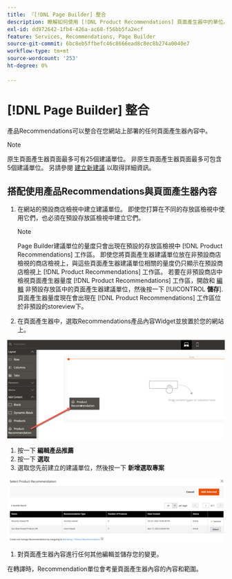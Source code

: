 ```yaml
---
title: 『[!DNL Page Builder] 整合
description: 瞭解如何使用 [!DNL Product Recommendations] 頁面產生器中的單位。
exl-id: dd972642-1fb4-426a-ac68-f56bb5fa2ecf
feature: Services, Recommendations, Page Builder
source-git-commit: 6bc8eb5ffbefc46c8666ead8c8ec8b274a0040e7
workflow-type: tm+mt
source-wordcount: '253'
ht-degree: 0%

---
```


# [!DNL Page Builder] 整合

產品Recommendations可以整合在您網站上部署的任何頁面產生器內容中。

>[!NOTE]
>
> 原生頁面產生器頁面最多可有25個建議單位。 非原生頁面產生器頁面最多可包含5個建議單位。 另請參閱 [建立新建議](create.md) 以取得詳細資訊。

## 搭配使用產品Recommendations與頁面產生器內容

1. 在網站的預設商店檢視中建立建議單位。 即使您打算在不同的存放區檢視中使用它們，也必須在預設存放區檢視中建立它們。

   >[!NOTE]
   >
   >Page Builder建議單位的量度只會出現在預設的存放區檢視中 [!DNL Product Recommendations] 工作區。 即使您將頁面產生器建議單位放在非預設商店檢視的商店檢視上，與這些頁面產生器建議單位相關的量度仍只顯示在預設商店檢視上 [!DNL Product Recommendations] 工作區。 若要在非預設商店中檢視頁面產生器量度 [!DNL Product Recommendations] 工作區，開啟和 [編輯](edit.md) 非預設存放區中的頁面產生器建議單位，然後按一下 [!UICONTROL **儲存**]. 頁面產生器量度現在會出現在 [!DNL Product Recommendations] 工作區位於非預設的storeview下。

1. 在頁面產生器中，選取Recommendations產品內容Widget並放置於您的網站上。

![插入建議單位](assets/pb-insert.png)

1. 按一下 **編輯產品推薦**
1. 按一下 **選取**
1. 選取您先前建立的建議單位，然後按一下 **新增選取專案**

![插入建議單位](assets/pb-select.png)

1. 對頁面產生器內容進行任何其他編輯並儲存您的變更。

在轉譯時，Recommendation單位會考量頁面產生器內容的內容和範圍。
